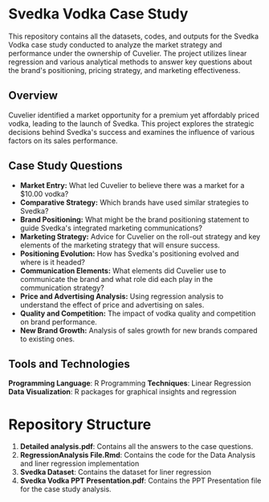 # Svedka Vodka Case Study

This repository contains all the datasets, codes, and outputs for the Svedka Vodka case study conducted to analyze the market strategy and performance under the ownership of Cuvelier. The project utilizes linear regression and various analytical methods to answer key questions about the brand's positioning, pricing strategy, and marketing effectiveness.

## Overview

Cuvelier identified a market opportunity for a premium yet affordably priced vodka, leading to the launch of Svedka. This project explores the strategic decisions behind Svedka's success and examines the influence of various factors on its sales performance.

## Case Study Questions
- **Market Entry:** What led Cuvelier to believe there was a market for a $10.00 vodka?
- **Comparative Strategy:** Which brands have used similar strategies to Svedka?
- **Brand Positioning:** What might be the brand positioning statement to guide Svedka's integrated marketing communications?
- **Marketing Strategy:** Advice for Cuvelier on the roll-out strategy and key elements of the marketing strategy that will ensure success.
- **Positioning Evolution:** How has Svedka's positioning evolved and where is it headed?
- **Communication Elements:** What elements did Cuvelier use to communicate the brand and what role did each play in the communication strategy?
- **Price and Advertising Analysis:** Using regression analysis to understand the effect of price and advertising on sales.
- **Quality and Competition:** The impact of vodka quality and competition on brand performance.
- **New Brand Growth:** Analysis of sales growth for new brands compared to existing ones.

## Tools and Technologies
**Programming Language**: R Programming
**Techniques**: Linear Regression
**Data Visualization**: R packages for graphical insights and regression

# Repository Structure

1. **Detailed analysis.pdf**: Contains all the answers to the case questions.
2. **RegressionAnalysis File.Rmd**: Contains the code for the Data Analysis and liner regression implementation
3. **Svedka Dataset**: Contains the dataset for liner regression
4. **Svedka Vodka PPT Presentation.pdf**: Contains the PPT Presentation file for the case study analysis.
  

